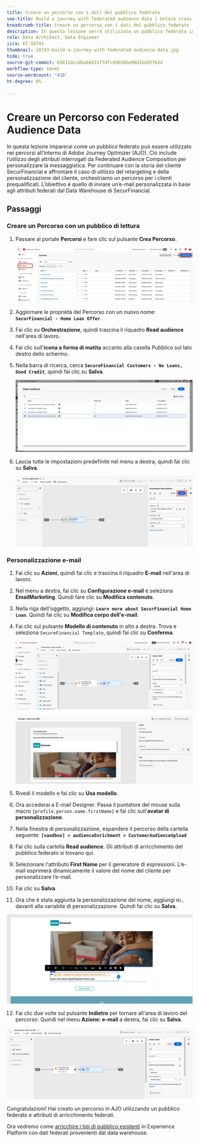 ```yaml
---
title: Creare un percorso con i dati del pubblico federato
seo-title: Build a journey with federated audience data | Unlock cross-channel insights with Federated Audience Composition
breadcrumb-title: Creare un percorso con i dati del pubblico federato
description: In questa lezione verrà utilizzato un pubblico federato in un percorso Journey Optimizer.
role: Data Architect, Data Engineer
jira: KT-18743
thumbnail: 18743-build-a-journey-with-federated-audience-data.jpg
hide: true
source-git-commit: b5611dccdba66d31f7dfcd96506e06d1bdd5fb3d
workflow-type: tm+mt
source-wordcount: '410'
ht-degree: 0%

---
```



# Creare un Percorso con Federated Audience Data

In questa lezione imparerai come un pubblico federato può essere utilizzato nei percorsi all’interno di Adobe Journey Optimizer (AJO). Ciò include l’utilizzo degli attributi interrogati da Federated Audience Composition per personalizzare la messaggistica. Per continuare con la storia del cliente SecurFinancial e affrontare il caso di utilizzo del retargeting e della personalizzazione del cliente, orchestriamo un percorso per i clienti prequalificati. L’obiettivo è quello di inviare un’e-mail personalizzata in base agli attributi federati dal Data Warehouse di SecurFinancial.

## Passaggi

### Creare un Percorso con un pubblico di lettura

1. Passare al portale **Percorsi** e fare clic sul pulsante **Crea Percorso**.

   ![create-a-percorsi](assets/create-journey.png)

2. Aggiornare le proprietà del Percorso con un nuovo nome: **`SecurFinancial - Home Loan Offer`**.

3. Fai clic su **Orchestrazione**, quindi trascina il riquadro **Read audience** nell&#39;area di lavoro.

4. Fai clic sull&#39;**icona a forma di matita** accanto alla casella Pubblico sul lato destro dello schermo.

5. Nella barra di ricerca, cerca **`SecureFinancial Customers - No Loans, Good Credit`**, quindi fai clic su **Salva**.

   ![create-a-percorsi](assets/select-audience.png)

6. Lascia tutte le impostazioni predefinite nel menu a destra, quindi fai clic su **Salva**.

   ![salva-impostazioni-pubblico](assets/save-audience-settings.png)

### Personalizzazione e-mail

1. Fai clic su **Azioni**, quindi fai clic e trascina il riquadro **E-mail** nell&#39;area di lavoro.

2. Nel menu a destra, fai clic su **Configurazione e-mail** e seleziona **EmailMarketing**. Quindi fare clic su **Modifica contenuto**.

3. Nella riga dell&#39;oggetto, aggiungi: **`Learn more about SecurFinancial Home Loan`**. Quindi fai clic su **Modifica corpo dell&#39;e-mail**.

4. Fai clic sul pulsante **Modello di contenuto** in alto a destra. Trova e seleziona `SecureFinancial Template`, quindi fai clic su **Conferma**.

   ![configurazione-e-mail-percorso](assets/journey-email-config.png)

   ![percorso-conferma-e-mail](assets/journey-email-confirm.png)

5. Rivedi il modello e fai clic su **Usa modello**.

6. Ora accederai a E-mail Designer. Passa il puntatore del mouse sulla macro `{profile.person.name.firstName}` e fai clic sull&#39;**avatar di personalizzazione**.

7. Nella finestra di personalizzazione, espandere il percorso della cartella seguente: **`[sandbox] > audienceEnrichment > CustomerAudienceUpload`**

8. Fai clic sulla cartella **Read audience**. Gli attributi di arricchimento del pubblico federato si trovano qui.

9. Selezionare l&#39;attributo **First Name** per il generatore di espressioni. L’e-mail esprimerà dinamicamente il valore del nome del cliente per personalizzare l’e-mail.

10. Fai clic su **Salva**.

11. Ora che è stata aggiunta la personalizzazione del nome, aggiungi `Hi, ` davanti alla variabile di personalizzazione. Quindi fai clic su **Salva**.

   ![percorso-e-mail-salva](assets/journey-email-save.png)

12. Fai clic due volte sul pulsante **Indietro** per tornare all&#39;area di lavoro del percorso. Quindi nel menu **Azione: e-mail** a destra, fai clic su **Salva**.

   ![salva-percorso finale](assets/save-final-journey.png)

Congratulazioni! Hai creato un percorso in AJO utilizzando un pubblico federato e attributi di arricchimento federati.

Ora vedremo come [arricchire i tipi di pubblico esistenti](audience-enrichment-demo.md) in Experience Platform con dati federati provenienti dal data warehouse.
